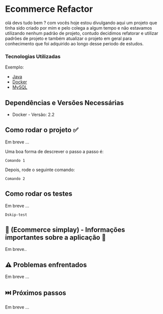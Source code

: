 # Ecommerce Refactor
olá devs tudo bem ? com vocês hoje estou divulgando aqui um projeto que tinha sido criado por mim e pelo colega a algum tempo e não estavamos utilizando nenhum padrão de projeto, contudo decidimos refatorar e utilizar padrões de projeto e também atualizar o projeto em geral para conhecimento que foi adquirido ao longo desse periodo de estudos.

### Tecnologias Utilizadas

Exemplo:
* [Java](https://github.com/java/java)
* [Docker](https://www.docker.com/)
* [MySQL](https://www.mysql.com/)

## Dependências e Versões Necessárias

* Docker - Versão: 2.2

## Como rodar o projeto ✅

Em breve ...

Uma boa forma de descrever o passo a passo é:

```
Comando 1
```

Depois, rode o seguinte comando:

```
Comando 2
```

## Como rodar os testes

Em breve ...

```
Dskip-test
```

## 📌 (Ecommerce simplay) - Informações importantes sobre a aplicação 📌

Em breve..

## ⚠️ Problemas enfrentados

Em breve ...

## ⏭️ Próximos passos

Em breve ...
